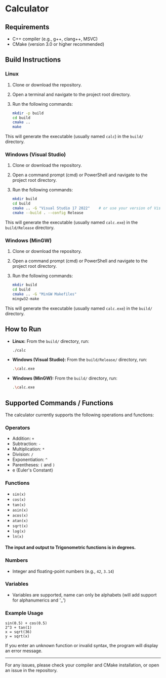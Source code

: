 # Calculator

## Requirements

- C++ compiler (e.g., g++, clang++, MSVC)
- CMake (version 3.0 or higher recommended)

## Build Instructions

### Linux

1. Clone or download the repository.
2. Open a terminal and navigate to the project root directory.
3. Run the following commands:

    ```sh
    mkdir -p build
    cd build
    cmake ..
    make
    ```

This will generate the executable (usually named `calc`) in the `build/` directory.

### Windows (Visual Studio)

1. Clone or download the repository.
2. Open a command prompt (cmd) or PowerShell and navigate to the project root directory.
3. Run the following commands:

    ```sh
    mkdir build
    cd build
    cmake .. -G "Visual Studio 17 2022"    # or use your version of Visual Studio
    cmake --build . --config Release
    ```

This will generate the executable (usually named `calc.exe`) in the `build/Release` directory.

### Windows (MinGW)

1. Clone or download the repository.
2. Open a command prompt (cmd) or PowerShell and navigate to the project root directory.
3. Run the following commands:

    ```sh
    mkdir build
    cd build
    cmake .. -G "MinGW Makefiles"
    mingw32-make
    ```

This will generate the executable (usually named `calc.exe`) in the `build/` directory.

## How to Run

- **Linux:** From the `build/` directory, run:
  ```sh
  ./calc
  ```

- **Windows (Visual Studio):** From the `build/Release/` directory, run:
  ```sh
  .\calc.exe
  ```

- **Windows (MinGW):** From the `build/` directory, run:
  ```sh
  .\calc.exe
  ```

## Supported Commands / Functions

The calculator currently supports the following operations and functions:

### Operators

- Addition: `+`
- Subtraction: `-`
- Multiplication: `*`
- Division: `/`
- Exponentiation: `^`
- Parentheses: `(` and `)`
- e (Euler's Constant)

### Functions

- `sin(x)`
- `cos(x)`
- `tan(x)`
- `asin(x)`
- `acos(x)`
- `atan(x)`
- `sqrt(x)`
- `log(x)`
- `ln(x)`

#### The input and output to Trigonometric functions is in degrees.

### Numbers

- Integer and floating-point numbers (e.g., `42`, `3.14`)

### Variables

- Variables are supported, name can only be alphabets (will add support for alphanumerics and '_')

### Example Usage

```
sin(0.5) + cos(0.5)
2^3 + tan(1)
x = sqrt(36)
y = sqrt(x)
```

If you enter an unknown function or invalid syntax, the program will display an error message.

---

For any issues, please check your compiler and CMake installation, or open an issue in the repository.
